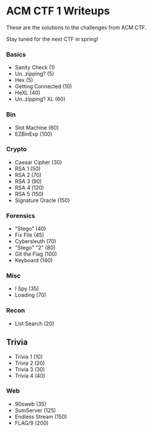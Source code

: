 ACM CTF 1 Writeups
==================

These are the solutions to the challenges from ACM CTF.

Stay tuned for the next CTF in spring!

### Basics

- Sanity Check (1)
- Un..zipping? (5)
- Hex (5)
- Getting Connected (10)
- HeXL (40)
- Un..zipping? XL (60)

### Bin

- Slot Machine (60)
- EZBinExp (100)

### Crypto

- Caesar Cipher (30)
- RSA 1 (50)
- RSA 2 (70)
- RSA 3 (90)
- RSA 4 (120)
- RSA 5 (150)
- Signature Oracle (150)

### Forensics

- "Stego" (40)
- Fix File (45)
- Cybersleuth (70)
- "Stego" "2" (80)
- Git the Flag (100)
- Keyboard (140)

### Misc

- I Spy (35)
- Loading (70)

### Recon

- List Search (20)

## Trivia

- Trivia 1 (10)
- Trivia 2 (20)
- Trivia 3 (30)
- Trivia 4 (40)

### Web

- 90sweb (35)
- SumServer (125)
- Endless Stream (150)
- FLAG/9 (200)
